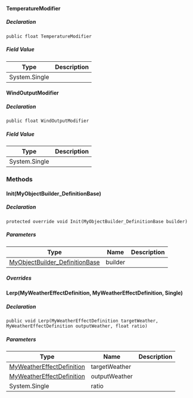 #### TemperatureModifier

##### Declaration

```
public float TemperatureModifier
```

##### Field Value

| Type | Description |
| --- | --- |
| System.Single |     |

#### WindOutputModifier

##### Declaration

```
public float WindOutputModifier
```

##### Field Value

| Type | Description |
| --- | --- |
| System.Single |     |

### Methods

#### Init(MyObjectBuilder\_DefinitionBase)

##### Declaration

```
protected override void Init(MyObjectBuilder_DefinitionBase builder)
```

##### Parameters

| Type | Name | Description |
| --- | --- | --- |
| [MyObjectBuilder\_DefinitionBase](https://keensoftwarehouse.github.io/SpaceEngineersModAPI/api/VRage.Game.MyObjectBuilder_DefinitionBase.html) | builder |     |

##### Overrides

#### Lerp(MyWeatherEffectDefinition, MyWeatherEffectDefinition, Single)

##### Declaration

```
public void Lerp(MyWeatherEffectDefinition targetWeather, MyWeatherEffectDefinition outputWeather, float ratio)
```

##### Parameters

| Type | Name | Description |
| --- | --- | --- |
| [MyWeatherEffectDefinition](https://keensoftwarehouse.github.io/SpaceEngineersModAPI/api/Sandbox.Definitions.MyWeatherEffectDefinition.html) | targetWeather |     |
| [MyWeatherEffectDefinition](https://keensoftwarehouse.github.io/SpaceEngineersModAPI/api/Sandbox.Definitions.MyWeatherEffectDefinition.html) | outputWeather |     |
| System.Single | ratio |     |